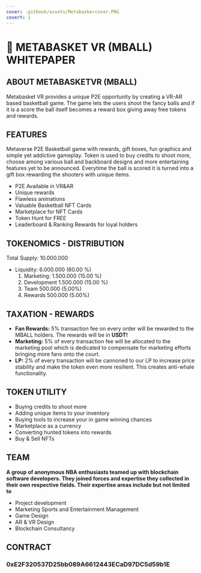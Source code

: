 ```yaml
---
cover: .gitbook/assets/Metabaskercover.PNG
coverY: 1
---
```


# 🏀 METABASKET VR (MBALL) WHITEPAPER

## ABOUT METABASKETVR (MBALL)

Metabasket VR provides a unique P2E opportunity by creating a VR-AR based basketball game. The game lets the users shoot the fancy balls and if it is a score the ball itself becomes a reward box giving away free tokens and rewards.

## **FEATURES**

Metaverse P2E Basketball game with rewards, gift boxes, fun graphics and simple yet addictive gameplay. Token is used to buy credits to shoot more, choose among various ball and backboard designs and more entertaining features yet to be announced. Everytime the ball is scored it is turned into a gift box rewarding the shooters with unique items.

* P2E Available in VR\&AR&#x20;
* Unique rewards&#x20;
* Flawless animations&#x20;
* Valuable Basketball NFT Cards
* &#x20;Marketplace for NFT Cards
* Token Hunt for FREE
* Leaderboard & Ranking Rewards for loyal holders

## TOKENOMICS - DISTRIBUTION

Total Supply: 10.000.000&#x20;

* Liquidity: 6.000.000 (60.00 %)&#x20;
  1. Marketing: 1.500.000 (15.00 %)&#x20;
  2. Development 1.500.000 (15.00 %)&#x20;
  3. Team 500.000 (5.00%)&#x20;
  4. Rewards 500.000 (5.00%)

## TAXATION - REWARDS

* **Fan Rewards:** 5% transaction fee on every order will be rewarded to the MBALL holders. The rewards will be in **USDT!**
* **Marketing:** 5% of every transaction fee will be allocated to the marketing pool which is dedicated to compensate for marketing efforts bringing more fans onto the court.
* **LP:** 2% of every transaction will be cannoned to our LP to increase price stability and make the token even more resilient. This creates anti-whale functionality.

## TOKEN UTILITY

* Buying credits to shoot more&#x20;
* Adding unique items to your inventory&#x20;
* Buying tools to increase your in game winning chances&#x20;
* Marketplace as a currency&#x20;
* Converting hunted tokens into rewards&#x20;
* Buy & Sell NFTs

## TEAM

**A group of anonymous NBA enthusiasts teamed up with blockchain software developers. They joined forces and expertise they collected in their own respective fields. Their expertise areas include but not limited to**

* Project development&#x20;
* Marketing Sports and Entertainment Management&#x20;
* Game Design&#x20;
* AR & VR Design&#x20;
* Blockchain Consultancy

## **CONTRACT**

### 0xE2F320537D25bb089A6612443ECaD97DC5d59b1E
